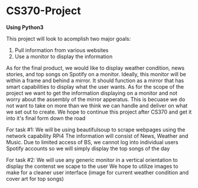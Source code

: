# CS370-Project

**Using Python3**

This project will look to acomplish two major goals:
1. Pull information from various websites
2. Use a monitor to display the information 

As for the final product, we would like to display weather condition, news stories, and top songs on Spotify on a monitor. 
Ideally, this monitor will be within a frame and behind a mirror. It should function as a mirror that has smart capabilities to display what the user wants.
As for the scope of the project we want to get the information displaying on a monitor and not worry about the assembly of the mirror apperatus.
This is becuase we do not want to take on more than we think we can handle and deliver on what we set out to create. 
We hope to continue this project after CS370 and get it into it's final form down the road

For task #1:
    We will be using beautifulsoup to scrape webpages using the network capability RPi4
    The information will consist of News, Weather and Music.
    Due to limited access of BS, we cannot log into individual users Spotify accounts so we will simply display the top songs of the day

For task #2:
    We will use any generic monitor in a vertical orientation to display the contenst we scape to the user
    We hope to utilize images to make for a cleaner user interface (image for current weather condition and cover art for top songs)